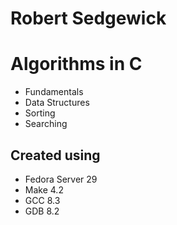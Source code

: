 # Robert Sedgewick
# Algorithms in C
- Fundamentals
- Data Structures 
- Sorting
- Searching

## Сreated using
+ Fedora Server 29
+ Make 4.2
+ GCC 8.3
+ GDB 8.2

